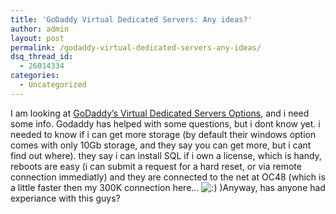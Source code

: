 ```yaml
---
title: 'GoDaddy Virtual Dedicated Servers: Any ideas?'
author: admin
layout: post
permalink: /godaddy-virtual-dedicated-servers-any-ideas/
dsq_thread_id:
  - 26014334
categories:
  - Uncategorized
---
```

I am looking at [GoDaddy&#8217;s Virtual Dedicated Servers Options][1], and i need some info. Godaddy has helped with some questions, but i dont know yet. i needed to know if i can get more storage (by default their windows option comes with only 10Gb storage, and they say you can get more, but i cant find out where). they say i can install SQL if i own a license, which is handy, reboots are easy (i can submit a request for a hard reset, or via remote connection immediatly) and they are connected to the net at OC48 (which is a little faster then my 300K connection here&#8230; <img src="http://blog.lotas-smartman.net/wp-includes/images/smilies/icon_smile.gif" alt=":)" class="wp-smiley" /> )Anyway, has anyone had experiance with this guys?

 [1]: https://www.godaddy.com/gdshop/hosting/build.asp?isc=webxro&se=+&display=virtual&ci=471